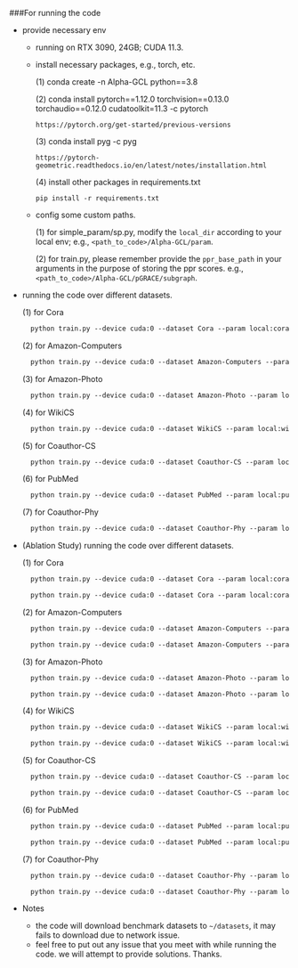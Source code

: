 ###For running the code
- provide necessary env
  - running on RTX 3090, 24GB; CUDA 11.3.

  - install necessary packages, e.g., torch, etc.
    
    (1) conda create -n Alpha-GCL python==3.8
  
    (2) conda install pytorch==1.12.0 torchvision==0.13.0 torchaudio==0.12.0 cudatoolkit=11.3 -c pytorch
        
        https://pytorch.org/get-started/previous-versions
  
    (3) conda install pyg -c pyg

        https://pytorch-geometric.readthedocs.io/en/latest/notes/installation.html

    (4) install other packages in requirements.txt

        pip install -r requirements.txt

  - config some custom paths.
  
    (1) for simple_param/sp.py, modify the `local_dir` according to your local env; 
        e.g., `<path_to_code>/Alpha-GCL/param`.

    (2) for train.py, please remember provide the `ppr_base_path` in your arguments 
        in the purpose of storing the ppr scores. e.g., `<path_to_code>/Alpha-GCL/pGRACE/subgraph`.

- running the code over different datasets.

  (1) for Cora
    
  ```xml
    python train.py --device cuda:0 --dataset Cora --param local:cora.json --drop_scheme degree --mu 4 --gamma 0.9 --ppr_base_path <path_to_code>/Alpha-GCL/pGRACE/subgraph
  ```
    
  (2) for Amazon-Computers

  ```xml
    python train.py --device cuda:0 --dataset Amazon-Computers --param local:amazon_computers.json --drop_scheme degree --mu 0.8 --gamma 0.85 --ppr_base_path <path_to_code>/Alpha-GCL/pGRACE/subgraph
  ```
    
  (3) for Amazon-Photo

  ```xml
    python train.py --device cuda:0 --dataset Amazon-Photo --param local:amazon_photo.json --drop_scheme degree --mu 4 --gamma 0.9 --ppr_base_path <path_to_code>/Alpha-GCL/pGRACE/subgraph
  ```
    
  (4) for WikiCS

  ```xml
    python train.py --device cuda:0 --dataset WikiCS --param local:wikics.json --drop_scheme degree --mu 4 --gamma 0.85 --ppr_base_path <path_to_code>/Alpha-GCL/pGRACE/subgraph
  ```
    
  (5) for Coauthor-CS

  ```xml
    python train.py --device cuda:0 --dataset Coauthor-CS --param local:coauthor_cs.json --drop_scheme degree --mu 4 --gamma 0.95 --ppr_base_path <path_to_code>/Alpha-GCL/pGRACE/subgraph
  ```

  (6) for PubMed

  ```xml
    python train.py --device cuda:0 --dataset PubMed --param local:pubmed.json --drop_scheme degree --mu 4 --gamma 0.9 --ppr_base_path <path_to_code>/Alpha-GCL/pGRACE/subgraph
  ```

  (7) for Coauthor-Phy

  ```xml
    python train.py --device cuda:0 --dataset Coauthor-Phy --param local:coauthor_phy.json --drop_scheme degree --mu 4 --gamma 0.95 --ppr_base_path <path_to_code>/Alpha-GCL/pGRACE/subgraph
  ```
  
- (Ablation Study) running the code over different datasets.

  (1) for Cora
    
  ```xml
    python train.py --device cuda:0 --dataset Cora --param local:cora.json --drop_scheme degree --mu 4 --gamma 0.9 --ppr_base_path <path_to_code>/Alpha-GCL/pGRACE/subgraph --rm_2sim 1
  ```
  
  ```xml
    python train.py --device cuda:0 --dataset Cora --param local:cora.json --drop_scheme degree --mu 4 --gamma 0.9 --ppr_base_path <path_to_code>/Alpha-GCL/pGRACE/subgraph --rm_alpha 1
  ```
    
  (2) for Amazon-Computers

  ```xml
    python train.py --device cuda:0 --dataset Amazon-Computers --param local:amazon_computers.json --drop_scheme degree --mu 0.8 --gamma 0.85 --ppr_base_path <path_to_code>/Alpha-GCL/pGRACE/subgraph --rm_2sim 1
  ```
  
  ```xml
    python train.py --device cuda:0 --dataset Amazon-Computers --param local:amazon_computers.json --drop_scheme degree --mu 0.8 --gamma 0.85 --ppr_base_path <path_to_code>/Alpha-GCL/pGRACE/subgraph --rm_alpha 1
  ```
    
  (3) for Amazon-Photo

  ```xml
    python train.py --device cuda:0 --dataset Amazon-Photo --param local:amazon_photo.json --drop_scheme degree --mu 4 --gamma 0.9 --ppr_base_path <path_to_code>/Alpha-GCL/pGRACE/subgraph --rm_2sim 1
  ```

  ```xml
    python train.py --device cuda:0 --dataset Amazon-Photo --param local:amazon_photo.json --drop_scheme degree --mu 4 --gamma 0.85 --ppr_base_path <path_to_code>/Alpha-GCL/pGRACE/subgraph --rm_alpha 1
  ```
    
  (4) for WikiCS

  ```xml
    python train.py --device cuda:0 --dataset WikiCS --param local:wikics.json --drop_scheme degree --mu 4 --gamma 0.85 --ppr_base_path <path_to_code>/Alpha-GCL/pGRACE/subgraph --rm_2sim 1
  ```
  
  ```xml
    python train.py --device cuda:0 --dataset WikiCS --param local:wikics.json --drop_scheme degree --mu 4 --gamma 0.85 --ppr_base_path <path_to_code>/Alpha-GCL/pGRACE/subgraph --rm_alpha 1
  ```
    
  (5) for Coauthor-CS

  ```xml
    python train.py --device cuda:0 --dataset Coauthor-CS --param local:coauthor_cs.json --drop_scheme degree --mu 4 --gamma 0.95 --ppr_base_path <path_to_code>/Alpha-GCL/pGRACE/subgraph --rm_2sim 1
  ```
  
  ```xml
    python train.py --device cuda:0 --dataset Coauthor-CS --param local:coauthor_cs.json --drop_scheme degree --mu 4 --gamma 0.95 --ppr_base_path <path_to_code>/Alpha-GCL/pGRACE/subgraph --rm_alpha 1
  ```

  (6) for PubMed

  ```xml
    python train.py --device cuda:0 --dataset PubMed --param local:pubmed.json --drop_scheme degree --mu 4 --gamma 0.9 --ppr_base_path <path_to_code>/Alpha-GCL/pGRACE/subgraph --rm_2sim 1
  ```

  ```xml
    python train.py --device cuda:0 --dataset PubMed --param local:pubmed.json --drop_scheme degree --mu 4 --gamma 0.9 --ppr_base_path <path_to_code>/Alpha-GCL/pGRACE/subgraph --rm_alpha 1
  ```

  (7) for Coauthor-Phy

  ```xml
    python train.py --device cuda:0 --dataset Coauthor-Phy --param local:coauthor_phy.json --drop_scheme degree --mu 4 --gamma 0.95 --ppr_base_path <path_to_code>/Alpha-GCL/pGRACE/subgraph --rm_2sim 1
  ```

  ```xml
    python train.py --device cuda:0 --dataset Coauthor-Phy --param local:coauthor_phy.json --drop_scheme degree --mu 4 --gamma 0.95 --ppr_base_path <path_to_code>/Alpha-GCL/pGRACE/subgraph --rm_alpha 1
  ```

- Notes
  - the code will download benchmark datasets to `~/datasets`,
    it may fails to download due to network issue.
  - feel free to put out any issue that you meet with while running the code.
    we will attempt to provide solutions. Thanks.